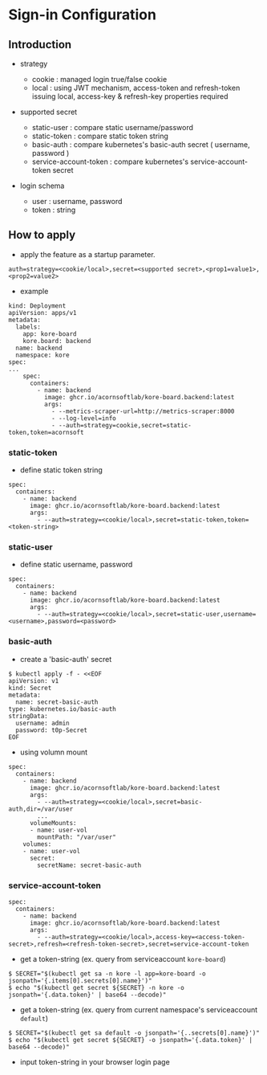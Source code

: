 # Sign-in Configuration

## Introduction

* strategy
  * cookie : managed login true/false cookie
  * local : using JWT mechanism, access-token and refresh-token issuing local,  access-key & refresh-key properties required

* supported secret
  * static-user : compare static username/password
  * static-token : compare static token string
  * basic-auth : compare kubernetes's basic-auth secret ( username, password )
  * service-account-token : compare kubernetes's service-account-token secret

* login schema
  * user : username, password
  * token : string


## How to apply
  * apply the feature as a startup parameter.

```
auth=strategy=<cookie/local>,secret=<supported secret>,<prop1=value1>,<prop2=value2>
```

* example

```
kind: Deployment
apiVersion: apps/v1
metadata:
  labels:
    app: kore-board
    kore.board: backend
  name: backend
  namespace: kore
spec:
...
    spec:
      containers:
        - name: backend
          image: ghcr.io/acornsoftlab/kore-board.backend:latest
          args:
            - --metrics-scraper-url=http://metrics-scraper:8000
            - --log-level=info
            - --auth=strategy=cookie,secret=static-token,token=acornsoft
```

### static-token

* define static token string

```
spec:
  containers:
    - name: backend
      image: ghcr.io/acornsoftlab/kore-board.backend:latest
      args:
        - --auth=strategy=<cookie/local>,secret=static-token,token=<token-string>
```


### static-user

* define static username, password

```
spec:
  containers:
    - name: backend
      image: ghcr.io/acornsoftlab/kore-board.backend:latest
      args:
        - --auth=strategy=<cookie/local>,secret=static-user,username=<username>,password=<password>
```

### basic-auth

* create a 'basic-auth' secret
```
$ kubectl apply -f - <<EOF
apiVersion: v1
kind: Secret
metadata:
  name: secret-basic-auth
type: kubernetes.io/basic-auth
stringData:
  username: admin
  password: t0p-Secret
EOF
```

* using volumn mount

```
spec:
  containers:
    - name: backend
      image: ghcr.io/acornsoftlab/kore-board.backend:latest
      args:
        - --auth=strategy=<cookie/local>,secret=basic-auth,dir=/var/user
        ...
      volumeMounts:
      - name: user-vol
        mountPath: "/var/user"
    volumes:
    - name: user-vol
      secret:
        secretName: secret-basic-auth
```

### service-account-token 

```
spec:
  containers:
    - name: backend
      image: ghcr.io/acornsoftlab/kore-board.backend:latest
      args:
        - --auth=strategy=<cookie/local>,access-key=<access-token-secret>,refresh=<refresh-token-secret>,secret=service-account-token
```

* get a token-string (ex. query from serviceaccount `kore-board`)

```
$ SECRET="$(kubectl get sa -n kore -l app=kore-board -o jsonpath='{.items[0].secrets[0].name}')"
$ echo "$(kubectl get secret ${SECRET} -n kore -o jsonpath='{.data.token}' | base64 --decode)"
```

* get a token-string (ex. query from current namespace's serviceaccount `default`)

```
$ SECRET="$(kubectl get sa default -o jsonpath='{..secrets[0].name}')"
$ echo "$(kubectl get secret ${SECRET} -o jsonpath='{.data.token}' | base64 --decode)"
```

* input token-string in your browser login page
